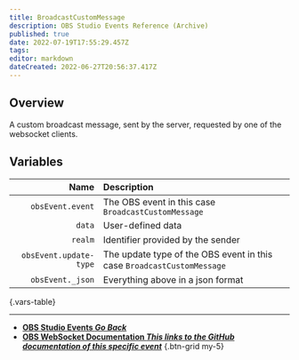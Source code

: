 ```yaml
---
title: BroadcastCustomMessage
description: OBS Studio Events Reference (Archive)
published: true
date: 2022-07-19T17:55:29.457Z
tags: 
editor: markdown
dateCreated: 2022-06-27T20:56:37.417Z
---
```


## Overview
A custom broadcast message, sent by the server, requested by one of the websocket clients.

## Variables

Name | Description
----:|:------------
`obsEvent.event` | The OBS event in this case `BroadcastCustomMessage`
`data` | User-defined data
`realm` | Identifier provided by the sender
`obsEvent.update-type` | The update type of the OBS event in this case `BroadcastCustomMessage`
`obsEvent._json` | Everything above in a json format
{.vars-table}

---

- [<i class="mdi mdi-chevron-left"></i>**OBS Studio Events *Go Back***](/en/Broadcasters/OBS/Archive/Events)
- [<i class="mdi mdi-github grey--text"></i> **OBS WebSocket Documentation *This links to the GitHub documentation of this specific event***](https://github.com/obsproject/obs-websocket/blob/4.x-current/docs/generated/protocol.md#broadcastcustommessage)
{.btn-grid my-5}
